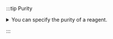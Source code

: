 
:::tip Purity
<details>
    <summary>
    You can specify the purity of a reagent.
    </summary>
    <div>

### Specifying the purity of a reagent

The purity of a reagent may be specified using 3 possibles units:

- `%`: purity as mass ratio
  - like 40% HNMe2 in water
- `M` (or `mM`): moles/liter (or mmoles/liter)
  - like 1.6M BuLi
- `L`: loading: mole/kg
  - useful for solid phase synthesis

![purity.png](purity.png)

</div>

</details>

:::